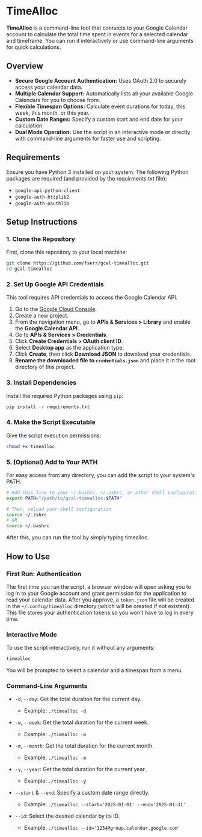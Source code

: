 # TimeAlloc
**TimeAlloc** is a command-line tool that connects to your Google Calendar account to calculate the total time spent in events for a selected calendar and timeframe. You can run it interactively or use command-line arguments for quick calculations.

## Overview

* **Secure Google Account Authentication:** Uses OAuth 2.0 to securely access your calendar data.
* **Multiple Calendar Support:** Automatically lists all your available Google Calendars for you to choose from.
* **Flexible Timespan Options:** Calculate event durations for today, this week, this month, or this year.
* **Custom Date Ranges:** Specify a custom start and end date for your calculation.
* **Dual Mode Operation:** Use the script in an interactive mode or directly with command-line arguments for faster use and scripting.

## Requirements

Ensure you have Python 3 installed on your system. The following Python packages are required (and provided by the requirments.txt file):

* `google-api-python-client`
* `google-auth-httplib2`
* `google-auth-oauthlib`

## Setup Instructions

### 1. Clone the Repository
First, clone this repository to your local machine:
```zsh
git clone https://github.com/fserr/gcal-timealloc.git
cd gcal-timealloc
```

### 2. Set Up Google API Credentials
This tool requires API credentials to access the Google Calendar API.

1.  Go to the [Google Cloud Console](https://console.cloud.google.com/).
2.  Create a new project.
3.  From the navigation menu, go to **APIs & Services > Library** and enable the **Google Calendar API**.
4.  Go to **APIs & Services > Credentials**.
5.  Click **Create Credentials > OAuth client ID**.
6.  Select **Desktop app** as the application type.
7.  Click **Create**, then click **Download JSON** to download your credentials.
8.  **Rename the downloaded file to `credentials.json`** and place it in the root directory of this project.

### 3. Install Dependencies
Install the required Python packages using `pip`:
```zsh
pip install -r requirements.txt
```

### 4. Make the Script Executable
Give the script execution permissions:
```zsh
chmod +x timealloc
```

### 5. (Optional) Add to Your PATH
For easy access from any directory, you can add the script to your system's PATH.
```zsh
# Add this line to your ~/.bashrc, ~/.zshrc, or other shell configuration file
export PATH="/path/to/gcal-timealloc:$PATH"

# Then, reload your shell configuration
source ~/.zshrc
# OR
source ~/.bashrc
```

After this, you can run the tool by simply typing timealloc.

## How to Use

### First Run: Authentication
The first time you run the script, a browser window will open asking you to log in to your Google account and grant permission for the application to read your calendar data. After you approve, a `token.json` file will be created in the `~/.config/timealloc` directory (which will be created if not existent). This file stores your authentication tokens so you won't have to log in every time.

### Interactive Mode
To use the script interactively, run it without any arguments:
```bash
timealloc
```

You will be prompted to select a calendar and a timespan from a menu.

### Command-Line Arguments
- `-d`, `--day`: Get the total duration for the current day.
  - Example: `./timealloc -d`

- `-w`, `--week`: Get the total duration for the current week.
  - Example: `./timealloc -w`

- `-m`, `--month`: Get the total duration for the current month.
  - Example: `./timealloc -m`

- `-y`, `--year`: Get the total duration for the current year.
  - Example: `./timealloc -y`

- `--start` & `--end`: Specify a custom date range directly.
  - Example: `./timealloc --start='2025-01-01' --end='2025-01-31'`

- `--id`: Select the desired calendar by its ID.
  - Example: `./timealloc --id='1234@group.calendar.google.com'`

```
